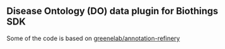 ## Disease Ontology (DO) data plugin for Biothings SDK
Some of the code is based on
[greenelab/annotation-refinery](https://github.com/greenelab/annotation-refinery/)
